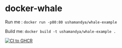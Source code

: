 # docker-whale

Run me : `docker run -p80:80 ushamandya/whale-example`

Build me: `docker build -t ushamandya/whale-example .`

[![CI to GHCR](https://github.com/usha-mandya/SimpleWhaleDemo/actions/workflows/github_registry.yml/badge.svg)](https://github.com/usha-mandya/SimpleWhaleDemo/actions/workflows/github_registry.yml)
